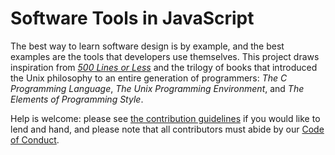 # Software Tools in JavaScript

The best way to learn software design is by example,
and the best examples are the tools that developers use themselves.
This project draws inspiration from
*[500 Lines or Less](http://aosabook.org)*
and the trilogy of books that introduced the Unix philosophy
to an entire generation of programmers:
*The C Programming Language*,
*The Unix Programming Environment*,
and *The Elements of Programming Style*.

Help is welcome:
please see [the contribution guidelines](CONTRIBUTING.md) if you would like to lend and hand,
and please note that all contributors must abide by our [Code of Conduct](CONDUCT.md).

